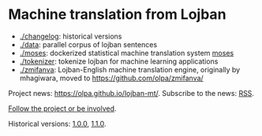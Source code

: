# Machine translation from Lojban

- [./changelog](./changelog): historical versions
- [./data](./data): parallel corpus of lojban sentences
- [./moses](./moses): dockerized statistical machine translation system [moses](https://www.statmt.org/moses/)
- [./tokenizer](./tokenizer): tokenize lojban for machine learning applications
- [./zmifanva](./zmifanva): Lojban-English machine translation engine, originally by mhagiwara, moved to <https://github.com/olpa/zmifanva/>

Project news: <https://olpa.github.io/lojban-mt/>. Subscribe to the news: [RSS](https://olpa.github.io/lojban-mt/feed.xml).

[Follow the project or be involved](https://olpa.github.io/lojban-mt/2022/05/19/join-the-project.html).

Historical versions: [1.0.0](./changelog/1.0.0/README.md), [1.1.0](./changelog/1.1.0/README.md).
